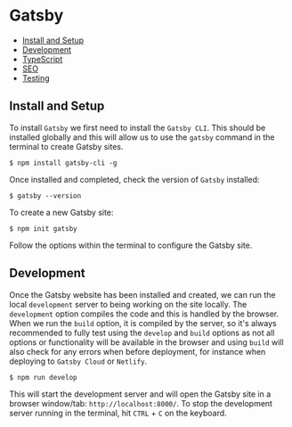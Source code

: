 # Gatsby

+ [Install and Setup](#install-and-setup)
+ [Development](#development)
+ [TypeScript](typescript.md#gatsby)
+ [SEO](seo.md#gatsby)
+ [Testing](testing.md#gatsby)

## Install and Setup
To install `Gatsby` we first need to install the `Gatsby CLI`. This should be installed globally and this will allow us to use the `gatsby` command in the terminal to create Gatsby sites.

```shell
$ npm install gatsby-cli -g
```

Once installed and completed, check the version of `Gatsby` installed:

```shell
$ gatsby --version
```

To create a new Gatsby site:

```shell
$ npm init gatsby
```

Follow the options within the terminal to configure the Gatsby site.

## Development
Once the Gatsby website has been installed and created, we can run the local `development` server to being working on the site locally. The `development` option compiles the code and this is handled by the browser. When we run the `build` option, it is compiled by the server, so it's always recommended to fully test using the `develop` and `build` options as not all options or functionality will be available in the browser and using `build` will also check for any errors when before deployment, for instance when deploying to `Gatsby Cloud` or `Netlify`.

```shell
$ npm run develop
```

This will start the development server and will open the Gatsby site in a browser window/tab: `http://localhost:8000/`. To stop the development server running in the terminal, hit `CTRL` + `C` on the keyboard.
